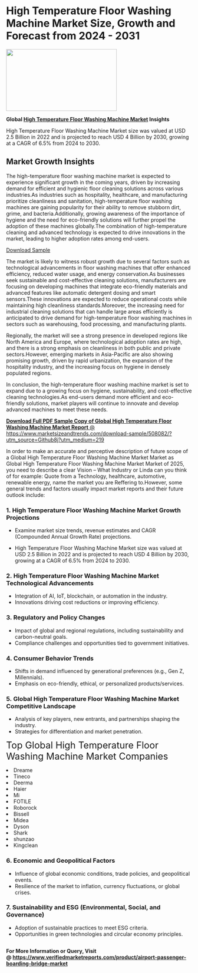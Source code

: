 <H1>High Temperature Floor Washing Machine Market Size, Growth and Forecast from 2024 - 2031</H1><img class="aligncenter size-medium wp-image-584254" src="https://thirdeyenews.in/wp-content/uploads/2024/09/Global-Market-Research-300x168.jpeg" alt="" width="300" height="168" /><p><strong>Global&nbsp;<a href="https://www.marketsizeandtrends.com/download-sample/508082/?utm_source=Github8j?utm_medium=219">High Temperature Floor Washing Machine Market</a> Insights</strong></p><p>High Temperature Floor Washing Machine Market size was valued at USD 2.5 Billion in 2022 and is projected to reach USD 4 Billion by 2030, growing at a CAGR of 6.5% from 2024 to 2030.</p><p><h2>Market Growth Insights</h2> <p>The high-temperature floor washing machine market is expected to experience significant growth in the coming years, driven by increasing demand for efficient and hygienic floor cleaning solutions across various industries.As industries such as hospitality, healthcare, and manufacturing prioritize cleanliness and sanitation, high-temperature floor washing machines are gaining popularity for their ability to remove stubborn dirt, grime, and bacteria.Additionally, growing awareness of the importance of hygiene and the need for eco-friendly solutions will further propel the adoption of these machines globally.The combination of high-temperature cleaning and advanced technology is expected to drive innovations in the market, leading to higher adoption rates among end-users.</p> <p><a href="#">Download Sample</a></p> <p>The market is likely to witness robust growth due to several factors such as technological advancements in floor washing machines that offer enhanced efficiency, reduced water usage, and energy conservation.As businesses seek sustainable and cost-effective cleaning solutions, manufacturers are focusing on developing machines that integrate eco-friendly materials and advanced features like automatic detergent dosing and smart sensors.These innovations are expected to reduce operational costs while maintaining high cleanliness standards.Moreover, the increasing need for industrial cleaning solutions that can handle large areas efficiently is anticipated to drive demand for high-temperature floor washing machines in sectors such as warehousing, food processing, and manufacturing plants.</p> <p>Regionally, the market will see a strong presence in developed regions like North America and Europe, where technological adoption rates are high, and there is a strong emphasis on cleanliness in both public and private sectors.However, emerging markets in Asia-Pacific are also showing promising growth, driven by rapid urbanization, the expansion of the hospitality industry, and the increasing focus on hygiene in densely populated regions.</p> <p>In conclusion, the high-temperature floor washing machine market is set to expand due to a growing focus on hygiene, sustainability, and cost-effective cleaning technologies.As end-users demand more efficient and eco-friendly solutions, market players will continue to innovate and develop advanced machines to meet these needs.</p> <p><a href="#"></p><p><span class=""><strong>Download Full PDF Sample Copy of Global High Temperature Floor Washing Machine Market Report</strong> @ <a href="https://www.marketsizeandtrends.com/download-sample/508082/?utm_source=Github8j?utm_medium=219" target="_blank">https://www.marketsizeandtrends.com/download-sample/508082/?utm_source=Github8j?utm_medium=219</a></span></p><p>In order to make an accurate and perceptive description of future scope of a Global&nbsp;High Temperature Floor Washing Machine Market Market as Global&nbsp;High Temperature Floor Washing Machine Market Market of 2025, you need to describe a clear Vision &ndash; What Industry or Linda can you think of for example: Quote from a Technology, healthcare, automotive, renewable energy, name the market you are Reffering to.However, some general trends and factors usually impact market reports and their future outlook include:</p><h3>1.&nbsp;<strong>High Temperature Floor Washing Machine Market Growth Projections</strong></h3><ul><li>Examine market size trends, revenue estimates and CAGR (Compounded Annual Growth Rate) projections.</li><li><p>High Temperature Floor Washing Machine Market size was valued at USD 2.5 Billion in 2022 and is projected to reach USD 4 Billion by 2030, growing at a CAGR of 6.5% from 2024 to 2030.</p></li></ul><h3>2.&nbsp;<strong>High Temperature Floor Washing Machine Market Technological Advancements</strong></h3><ul><li>Integration of AI, IoT, blockchain, or automation in the industry.</li><li>Innovations driving cost reductions or improving efficiency.</li></ul><h3>3.&nbsp;<strong>Regulatory and Policy Changes</strong></h3><ul><li>Impact of global and regional regulations, including sustainability and carbon-neutral goals.</li><li>Compliance challenges and opportunities tied to government initiatives.</li></ul><h3>4.&nbsp;<strong>Consumer Behavior Trends</strong></h3><ul><li>Shifts in demand influenced by generational preferences (e.g., Gen Z, Millennials).</li><li>Emphasis on eco-friendly, ethical, or personalized products/services.</li></ul><h3>5.&nbsp;<strong>Global High Temperature Floor Washing Machine Market Competitive Landscape</strong></h3><ul><li>Analysis of key players, new entrants, and partnerships shaping the industry.</li><li>Strategies for differentiation and market penetration.</li></ul><p data-pm-slice="1 1 []"><span style="color: inherit; font-family: inherit; font-size: 25px;">Top Global High Temperature Floor Washing Machine Market Companies</span></p><div class="" data-test-id=""><p><li>Dreame</li><li> Tineco</li><li> Deerma</li><li> Haier</li><li> Mi</li><li> FOTILE</li><li> Roborock</li><li> Bissell</li><li> Midea</li><li> Dyson</li><li> Shark</li><li> shunzao</li><li> Kingclean</li></p></div><h3>6.&nbsp;<strong>Economic and Geopolitical Factors</strong></h3><ul><li>Influence of global economic conditions, trade policies, and geopolitical events.</li><li>Resilience of the market to inflation, currency fluctuations, or global crises.</li></ul><h3>7.&nbsp;<strong>Sustainability and ESG (Environmental, Social, and Governance)</strong></h3><ul><li>Adoption of sustainable practices to meet ESG criteria.</li><li>Opportunities in green technologies and circular economy principles.</li></ul><h2><strong style="font-size: 14px;">For More Information or Query, Visit @&nbsp;</strong><a style="background-color: #ffffff; font-size: 14px;" href="https://www.marketsizeandtrends.com/report/high-temperature-floor-washing-machine-market/" target="_blank">https://www.verifiedmarketreports.com/product/airport-passenger-boarding-bridge-market</a></h2>